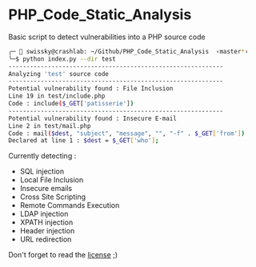 # PHP_Code_Static_Analysis
Basic script to detect vulnerabilities into a PHP source code
```bash
╭─ 👻 swissky@crashlab: ~/Github/PHP_Code_Static_Analysis  ‹master*›
╰─$ python index.py --dir test    
------------------------------------------------------------
Analyzing 'test' source code
------------------------------------------------------------
Potential vulnerability found : File Inclusion
Line 19 in test/include.php
Code : include($_GET['patisserie'])
------------------------------------------------------------
Potential vulnerability found : Insecure E-mail
Line 2 in test/mail.php
Code : mail($dest, "subject", "message", "", "-f" . $_GET['from'])
Declared at line 1 : $dest = $_GET['who'];
```

Currently detecting :
 - SQL injection
 - Local File Inclusion
 - Insecure emails
 - Cross Site Scripting
 - Remote Commands Execution
 - LDAP injection
 - XPATH injection
 - Header injection
 - URL redirection

Don't forget to read the [license](/LICENSE) ;)
